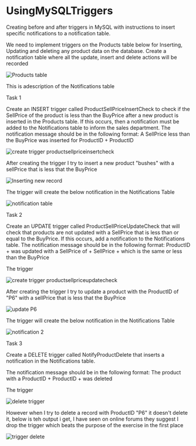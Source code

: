 # UsingMySQLTriggers
Creating before and after triggers in MySQL with instructions to insert specific notifications to a notification table.

We need to implement triggers on the Products table below for Inserting, Updating and deleting any product data on the database. Create a notification table where all the update, insert and  delete actions will be recorded

![Products table](https://user-images.githubusercontent.com/106580846/204528390-01a95247-4421-4d7a-80cd-1581fa4e1640.jpg)

This is adescription of the Notifications table


Task 1

Create an INSERT trigger called ProductSellPriceInsertCheck to check if the SellPrice of the product is less than the BuyPrice after a new product is inserted in the Products table. If this occurs, then a notification must be added to the Notifications table to inform the sales department. 
The notification message should be in the following format: A SellPrice less than the BuyPrice was inserted for ProductID + ProductID

![create trigger productsellpriceinsertcheck](https://user-images.githubusercontent.com/106580846/204530105-398f8634-5e46-43d2-af5c-1bddd8f8ecbe.jpg)

After creating the trigger I try to insert a new product "bushes" with a sellPrice that is less that the BuyPrice

![Inserting new record](https://user-images.githubusercontent.com/106580846/204530861-877294b1-80ed-4f9e-af6f-68f3ee96d4d7.jpg)

The trigger will create the below notification in the Notifications Table

![notification table](https://user-images.githubusercontent.com/106580846/204531281-5ee73c12-ba14-4d74-ad76-289c713684b5.jpg)

Task 2

Create an UPDATE trigger called ProductSellPriceUpdateCheck that will check that products are not updated with a SellPrice that is less than or equal to the BuyPrice. If this occurs, add a notification to the Notifications table. 
The notification message should be in the following format: ProductID + was updated with a SellPrice of  + SellPrice + which is the same or less than the BuyPrice

The trigger

![create trigger productsellpriceupdatecheck](https://user-images.githubusercontent.com/106580846/204531840-27a5c70d-84e3-4ecc-963e-f603357e2fb8.jpg)

After creating the trigger I try to update a product with the ProductID of "P6" with a sellPrice that is less that the BuyPrice

![update P6](https://user-images.githubusercontent.com/106580846/204532288-ed64516f-6270-4cef-aca2-fa0e8653930e.jpg)

The trigger will create the below notification in the Notifications Table

![notification 2](https://user-images.githubusercontent.com/106580846/204532538-3006b5f1-d642-41f8-97c8-13f3e77ff049.jpg)

Task 3

Create a DELETE trigger called NotifyProductDelete that inserts a notification in the Notifications table.

The notification message should be in the following format: The product with a ProductID  + ProductID + was deleted

The trigger

![delete trigger](https://user-images.githubusercontent.com/106580846/204535086-57fe979c-d6c0-4e84-896f-bbb64a3f2cc7.jpg)

However when I try to delete a record with ProductID "P6" it doesn't delete it, below is teh output i get, I have seen on online forums they suggest I drop the trigger which beats the purpose of the exercise in the first place

![trigger delete](https://user-images.githubusercontent.com/106580846/204536740-4d73644b-2b10-4889-bf55-4eb9286312c8.png)


